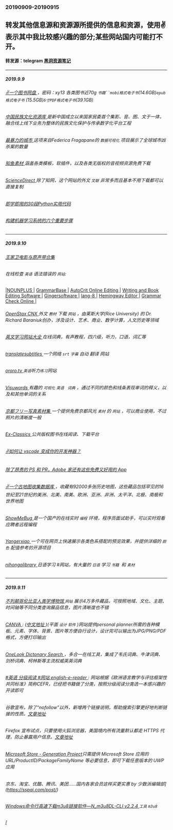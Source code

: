 ### 20190909-20190915
转发其他信息源和资源源所提供的信息和资源，使用✌表示其中我比较感兴趣的部分;某些网站国内可能打不开。
---
#### 转发源：telegram [黑洞资源笔记](https://t.me/tieliu)
---
##### 2019.9.9
###### [✌一个图书网盘 ](https://pan.baidu.com/wap/init?surl=FXrCEvNwNyUPa8LqqlM2qA#list/path=%2F)，密码：xy13 各类图书近70g `书籍``mobi格式电子书`(14.6GB)`epub格式电子书` (15.5GB)`6寸PDF格式电子书`(39.1GB)
###### [中国民族文化资源库 ](http://www.k.minzunet.cn/)是新中国成立以来国家民委首个集影、音、图、文于一体，融合线上线下业务为整体的民族文化保护与传承数字化平台工程
###### [最暴力的城市 ](https://www.behance.net/gallery/70033395/The-Most-Violent-Cities/) 这项来自Federica Fragapane的 `数据可视化` 项目展示了全球城市凶杀案的数量
###### [知鱼素材 ](https://www.zhiyusucai.com/) 涵盖各类模板，软插件，以及各类无版权的音视频资源免费下载 
###### [ScienceDirect ](https://www.sciencedirect.com/)  除了知网，这个网站的外文 `文献` 非常多而且基本不用下载都可以直接复制
###### [即学即用的30段Python实用代码 ](https://towardsdatascience.com/30-helpful-python-snippets-that-you-can-learn-in-30-seconds-or-less-69bb49204172)
###### [构建机器学习系统的六个重要步骤 ](https://towardsdatascience.com/6-important-steps-to-build-a-machine-learning-system-d75e3b83686)
---
##### 2019.9.10
###### [王家卫电影与原声带合集 ](https://pan.baidu.com/s/1sj4xSeh#/)
###### 在线检查 `英语` 语法错误的 `网站`:
|[NOUNPLUS ](https://www.nounplus.net/grammarcheck/)|
[GrammarBase ](https://www.easy-essay.org/proofreading/)|
[AutoCrit Online Editing ](https://www.autocrit.com/)|
[Writing and Book Editing Software ](https://prowritingaid.com/)|
[Gingersoftware ](https://www.gingersoftware.com/)|
[lang-8 ](https://lang-8.com/)|
[Hemingway Editor ](http://www.hemingwayapp.com/)|
[Grammar Check Online ](https://www.nounplus.net/grammarcheck/)|
###### [OpenStax CNX ](https://cnx.org/)   外文 `教材` 下载 `网站` ，由莱斯大学(Rice University) 的 Dr. Richard Baraniuk创办，涉及设计、艺术、商业、数学计算，人文历史等领域
###### [英文学习网站大全 ](http://www.yywz123.com/)在线词典，有声教程，四六级，听力，口语，词汇等 
###### [ translatesubtitles ](https://translatesubtitles.com/)一个网络 `srt` `字幕` 自动 翻译 网站
###### [ ororo.tv ](https://ororo.tv/en)`英语`听力` 练习 `网站
###### [Visuwords ](https://visuwords.com/) 有趣的 `可视化` `英语 ` `词典` ，通过不同的颜色和线条表现单词的释义，以及和其他单词的关系
###### [京都フリー写真素材集 ](https://www.photo53.com/) 一个提供免费京都风光 `素材` 的 `网站` ，可以商业使用，不过照片的清晰度一般
###### [Ex-Classics ](https://www.exclassics.com/) 公共版权图书在线阅读、下载平台
###### [✌如何让 vscode 变成你的开发神器？ ](https://zhuanlan.zhihu.com/p/79729972)
###### [除了昂贵的 PS 和 PR，Adobe 家还有这些免费又好用的 App ](https://sspai.com/post/56587?from=weibo)
###### [✌一个古地图收集数据库 ](https://www.davidrumsey.com/)，收藏有92000多张历史地图，这些藏品包括罕见的16世纪至21世纪的美洲、北美、南美、欧洲、亚洲、非洲、太平洋、北极、南极和世界地图
###### [ShowMeBug ](http://weibo.cn/sinaurl?c=android&i=8f6f104&u=https%3A%2F%2Fwww.showmebug.com&to=m&ua=HUAWEI-TNY-AL00__weibo__9.8.4__android__android9&wm=9006_2001&v_p=76&from=1098495010&gsid=_2A25wcJuADeRxGedH41UW9CrIyTuIHXVRJ6hIrDV6PUJbkdANLUrkkWpNUI691zSlwUarG9da9HZIGjB0VwJ_D36d&imei=867215042403333&imsi=460027174294555&skin=default&device_id=74fbc9123fb4560b7c63de2635527c0457297cfc&android_id=ea23677a9297111d&network=MOBILE) 是一个国产的在线实时 `编程` 环境，程序员面试助手，可以实时观看应聘者远程编程
###### [Yangerxiao ](https://works.yangerxiao.com/chinese-colors/)一个可在网页上快速展示各类色系搭配的预览效果，并提供详细的 `颜色` 配值参考的开源项目
###### [nihongolibrary ](http://nihongolibrary.com/home/free-japanese-study-materials/)日语学习 #网站，有大量的 `日语` 学习 `书籍 `和 `素材`
---
##### 2019.9.11
###### [不列颠哥伦比亚人类学博物馆 ](http://collection-online.moa.ubc.ca/home) `网站` 展示4万多件藏品，可按照地域、文化、主题、时间轴等不同分类查询展品信息，图片清晰度也不错
###### [CANVA ](https://www.canva.com/create/personal-planners/): ([中文地址 ](https://www.canva.cn/))(平面 `设计` `软件` )网站提供personal planner所需的各种模板、元素、字体、背景、图片等方便自行设计，设计完可以输出为JPG/PNG/PDF格式，方便打印输出
###### [OneLook Dictonary Search ](https://www.onelook.com/)，多合一在线工具，集成了韦氏词典、牛津词典、剑桥词典、柯林斯等主流权威英英词典
###### [#英语 分级阅读 #网站 english-e-reader ](https://english-e-reader.net/):  网站根据《欧洲语言教学与评估框架性共同标准》简称CEFR，已经把书籍做了分类，按照分级阅读分类选一本感兴趣的开读即可
###### 谷歌宣布，除了“nofollow”以外，新增两个链接说明，帮助搜索引擎更好地判断链接的性质。[文章地址 ](https://webmasters.googleblog.com/2019/09/evolving-nofollow-new-ways-to-identify.html?m=1)
###### Firefox 宣布试点，只要使用火狐浏览器，美国境内所有流量默认都走 HTTPS 代理，防止暴露用户信息。[文章地址 ](https://blog.mozilla.org/blog/2019/09/10/firefoxs-test-pilot-program-returns-with-firefox-private-network-beta/)
###### [Microsoft Store - Generation Project](https://store.rg-adguard.net/)只需提供 Microsoft Store 应用的 URL/ProductID/PackageFamilyName 等必要信息，即可下载任意版本的 UWP 应用
###### 京东、淘宝、优酷、腾讯、美团……国内各家会员这样买更实惠 by 少数派编辑部](https://sspai.com/post/)
###### [Windows命令行高速下载m3u8链接软件—N_m3u8DL-CLI v2.2.4 ](https://www.52pojie.cn/thread-1022188-1-1.html) `工具` `m3u8`
###### [
###### []()
